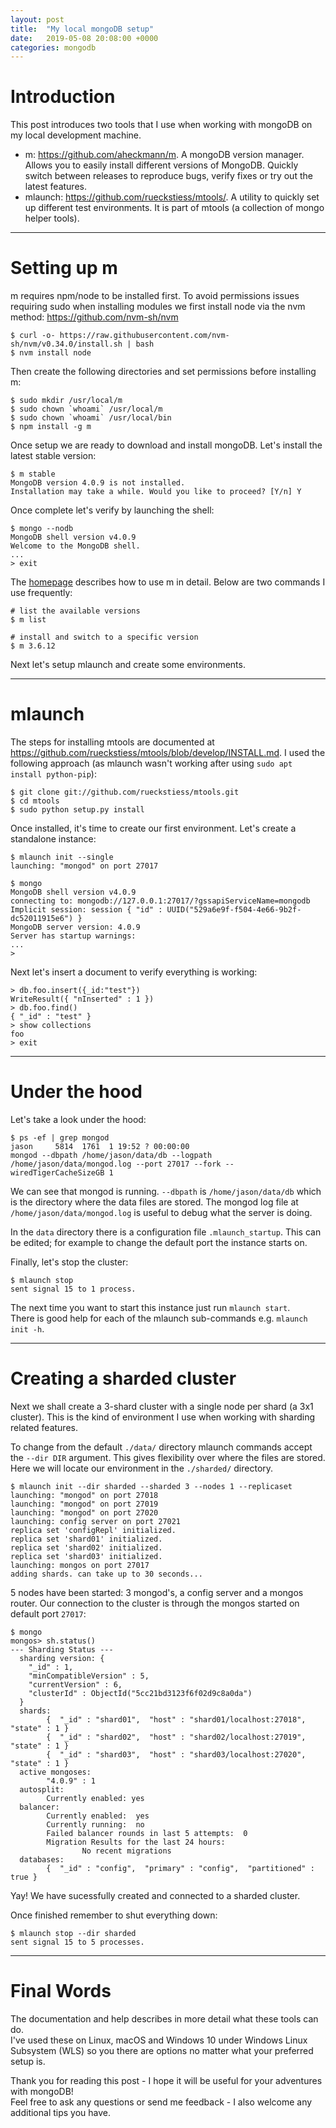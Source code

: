 ```yaml
---
layout: post
title:  "My local mongoDB setup"
date:   2019-05-08 20:08:00 +0000
categories: mongodb
---
```

# Introduction

This post introduces two tools that I use when working with mongoDB on my local development machine.
- m: <https://github.com/aheckmann/m>. A mongoDB version manager. Allows you to easily install different versions of MongoDB. Quickly switch between releases to reproduce bugs, verify fixes or try out the latest features.
- mlaunch: <https://github.com/rueckstiess/mtools/>. A utility to quickly set up different test environments. It is part of mtools (a collection of mongo helper tools).

---

# Setting up m
m requires npm/node to be installed first.
To avoid permissions issues requiring sudo when installing modules we first install node via the nvm method:
<https://github.com/nvm-sh/nvm>
```
$ curl -o- https://raw.githubusercontent.com/nvm-sh/nvm/v0.34.0/install.sh | bash
$ nvm install node
```

Then create the following directories and set permissions before installing m:
```
$ sudo mkdir /usr/local/m
$ sudo chown `whoami` /usr/local/m
$ sudo chown `whoami` /usr/local/bin
$ npm install -g m
```

Once setup we are ready to download and install mongoDB. Let's install the latest stable version:
```
$ m stable
MongoDB version 4.0.9 is not installed.
Installation may take a while. Would you like to proceed? [Y/n] Y
```
Once complete let's verify by launching the shell:
```
$ mongo --nodb
MongoDB shell version v4.0.9
Welcome to the MongoDB shell.
...
> exit
```
The [homepage](https://github.com/aheckmann/m) describes how to use m in detail. Below are two commands I use frequently:
```
# list the available versions
$ m list 

# install and switch to a specific version
$ m 3.6.12 
```

Next let's setup mlaunch and create some environments.

---

# mlaunch
The steps for installing mtools are documented at <https://github.com/rueckstiess/mtools/blob/develop/INSTALL.md>. I used the following approach (as mlaunch wasn't working after using `sudo apt install python-pip`):
```
$ git clone git://github.com/rueckstiess/mtools.git
$ cd mtools
$ sudo python setup.py install
```
Once installed, it's time to create our first environment. 
Let's create a standalone instance:
```
$ mlaunch init --single
launching: "mongod" on port 27017

$ mongo
MongoDB shell version v4.0.9
connecting to: mongodb://127.0.0.1:27017/?gssapiServiceName=mongodb
Implicit session: session { "id" : UUID("529a6e9f-f504-4e66-9b2f-dc52011915e6") }
MongoDB server version: 4.0.9
Server has startup warnings: 
...
> 
```

Next let's insert a document to verify everything is working:
```
> db.foo.insert({_id:"test"})
WriteResult({ "nInserted" : 1 })
> db.foo.find()
{ "_id" : "test" }
> show collections
foo
> exit
```

---

# Under the hood
Let's take a look under the hood:
```
$ ps -ef | grep mongod
jason     5814  1761  1 19:52 ? 00:00:00 
mongod --dbpath /home/jason/data/db --logpath /home/jason/data/mongod.log --port 27017 --fork --wiredTigerCacheSizeGB 1
```
We can see that mongod is running. `--dbpath` is `/home/jason/data/db` which is the directory where the data files are stored. The mongod log file at `/home/jason/data/mongod.log` is useful to debug what the server is doing.

In the `data` directory there is a configuration file `.mlaunch_startup`. This can be edited; for example to change the default port the instance starts on.

Finally, let's stop the cluster:
```
$ mlaunch stop
sent signal 15 to 1 process.
```
The next time you want to start this instance just run `mlaunch start`.  
There is good help for each of the mlaunch sub-commands e.g. `mlaunch init -h`.

---

# Creating a sharded cluster

Next we shall create a 3-shard cluster with a single node per shard (a 3x1 cluster). This is the kind of environment I use when working with sharding related features.

To change from the default `./data/` directory mlaunch commands accept the ``--dir DIR`` argument. This gives flexibility over where the files are stored. Here we will locate our environment in the `./sharded/` directory.

```
$ mlaunch init --dir sharded --sharded 3 --nodes 1 --replicaset
launching: "mongod" on port 27018
launching: "mongod" on port 27019
launching: "mongod" on port 27020
launching: config server on port 27021
replica set 'configRepl' initialized.
replica set 'shard01' initialized.
replica set 'shard02' initialized.
replica set 'shard03' initialized.
launching: mongos on port 27017
adding shards. can take up to 30 seconds...
```
5 nodes have been started: 3 mongod's, a config server and a mongos router.
Our connection to the cluster is through the mongos started on default port `27017`:
```
$ mongo
mongos> sh.status()
--- Sharding Status --- 
  sharding version: {
  	"_id" : 1,
  	"minCompatibleVersion" : 5,
  	"currentVersion" : 6,
  	"clusterId" : ObjectId("5cc21bd3123f6f02d9c8a0da")
  }
  shards:
        {  "_id" : "shard01",  "host" : "shard01/localhost:27018",  "state" : 1 }
        {  "_id" : "shard02",  "host" : "shard02/localhost:27019",  "state" : 1 }
        {  "_id" : "shard03",  "host" : "shard03/localhost:27020",  "state" : 1 }
  active mongoses:
        "4.0.9" : 1
  autosplit:
        Currently enabled: yes
  balancer:
        Currently enabled:  yes
        Currently running:  no
        Failed balancer rounds in last 5 attempts:  0
        Migration Results for the last 24 hours: 
                No recent migrations
  databases:
        {  "_id" : "config",  "primary" : "config",  "partitioned" : true }
```
Yay! We have sucessfully created and connected to a sharded cluster.

Once finished remember to shut everything down:
```
$ mlaunch stop --dir sharded
sent signal 15 to 5 processes.
```

---

# Final Words
The documentation and help describes in more detail what these tools can do.  
I've used these on Linux, macOS and Windows 10 under Windows Linux Subsystem (WLS) so you there are options no matter what your preferred setup is.

Thank you for reading this post - I hope it will be useful for your adventures with mongoDB!  
Feel free to ask any questions or send me feedback - I also welcome any additional tips you have.